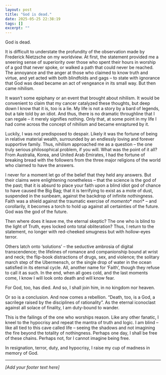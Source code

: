 ```yaml
---
layout: post
title: "God is dead."
date: 2025-05-25 22:38:19 
tags: []
excerpt: ""
---
```


God is dead.

It is difficult to understate the profundity of the observation made by Frederick Nietzsche on my worldview. At first, the statement provided me a sneering sense of superiority over those who spent their hours in worship of a god that never spoke, or walked a path that could never be reached. The annoyance and the anger at those who claimed to know truth and virtue, and yet acted with both blindfolds and gags – to state with ignorance that God was dead became an act of vengeance in its small way. But then came nihilism.

It wasn’t some epiphany or an event that brought about nihilism. It would be convenient to claim that my cancer catalyzed these thoughts, but deep down I know that it is, too is a lie. My life is not a story by a bard of legends, but a tale told by an idiot. And thus, there is no dramatic throughline that I can regale – it merely signifies nothing. Only that, at some point in my life I had come across the concept of nihilism and became enraptured by it.

Luckily, I was not predisposed to despair. Likely it was the fortune of being in relative material wealth, surrounded by an endlessly loving and forever supportive family. Thus, nihilism approached me as a question – the one truly serious philosophical problem, if you will. What was the point of it all? From Australia, Korea, and United Arab Emirates, I had the fortune of breaking bread with the followers from the three major religions of the world who claimed to have the answers.

I never for a moment let go of the belief that they held any answers. But their claims were enlightening nonetheless – that the science is the god of the past; that it is absurd to place your faith upon a blind idiot god of chance to have caused the Big Bag; that it is terrifying to exist as a mote of dust, suspended in the sunbeam, against the backdrop of infinite nothingness. Faith was a shield against the traumatic exercise of *momento** mori* – and corollarily, it becomes a torch to hold up against all certainties of the future. God was the god of the future.

Then where does it leave me, the eternal skeptic? The one who is blind to the light of Truth, eyes locked onto total obliteration? Thus, I return to the statement, no longer with red-cheeked smugness but with hollow-eyes terror.

Others latch onto ‘solutions’ – the seductive ambrosia of digital transcendence; the lifelines of romance and companionship bound at wrist and neck; the flip-book distractions of drugs, sex, and violence; the solitary march step of the Ubermensch, or the single drop of water in the ocean satisfied in its eternal cycle. All, another name for ‘Faith’, though they refuse to call it as such. In the end, when all goes cold, and the last moments come, I know I will look onto death and will know fear.

For God, too, has died. And so, I shall join him, in no kingdom nor heaven.

Or so is a conclusion. And now comes a rebellion. “Death, too, is a God, a sacrilege raised by the disciplines of rationality”. As the eternal iconoclast against all solace of finality, I am duty-bound to wander.

This is the failings of the one who worships reason. Like any other fanatic, I kneel to the hypocrisy and repeat the mantra of truth and logic. I am blind – like all tied to this cave called life – seeing the shadows and not imagining the fire beyond the totality of nothingness. Perhaps one day, I shall be free of these chains. Perhaps not, for I cannot imagine being free.

In resignation, terror, duty, and hypocrisy, I raise my cup of madness in memory of God.

---

*[Add your footer text here]*
